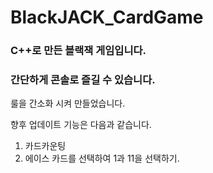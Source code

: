 # BlackJACK_CardGame
### C++로 만든 블랙잭 게임입니다.
### 간단하게 콘솔로 즐길 수 있습니다.
룰을 간소화 시켜 만들었습니다. 

향후 업데이트 기능은 다음과 같습니다.
1. 카드카운팅
2. 에이스 카드를 선택하여 1과 11을 선택하기.
